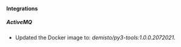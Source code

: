 
#### Integrations

##### ActiveMQ

- Updated the Docker image to: *demisto/py3-tools:1.0.0.2072021*.

